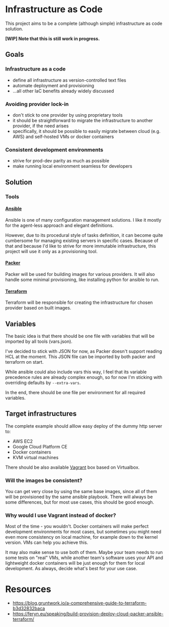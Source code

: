 # Infrastructure as Code

This project aims to be a complete (although simple) infrastructure as code solution.

**[WIP] Note that this is still work in progress.**

## Goals

### Infrastructure as a code

* define all infrastructure as version-controlled text files
* automate deployment and provisioning
* ...all other IaC benefits already widely discussed

### Avoiding provider lock-in

* don't stick to one provider by using proprietary tools
* it should be straightforward to migrate the infrastructure to another provider, if the need arises
* specifically, it should be possible to easily migrate between cloud (e.g. AWS) and self-hosted VMs or docker containers

### Consistent development environments

* strive for prod-dev parity as much as possible
* make running local environment seamless for developers

## Solution

### Tools

#### [Ansible](https://ansible.com)

Ansible is one of many configuration management solutions. I like it mostly for the agent-less approach and elegant definitions.

However, due to its procedural style of tasks definition, it can become quite cumbersome for managing existing servers in specific cases.
Because of that and because I'd like to strive for more immutable infrastructure, this project will use it only as a provisioning tool.

#### [Packer](https://packer.io)

Packer will be used for building images for various providers. It will also handle some minimal provisioning, like installing python for ansible to run.

#### [Terraform](https://terraform.io)

Terraform will be responsible for creating the infrastructure for chosen provider based on built images.

## Variables

The basic idea is that there should be one file with variables that will be imported by all tools (vars.json).

I've decided to stick with JSON for now, as Packer doesn't support reading HCL at the moment. This JSON file can be imported by both packer and terraform on start.

While ansible could also include vars this way, I feel that its variable precedence rules are already complex enough, so for now I'm sticking with overriding defaults by `--extra-vars`.

In the end, there should be one file per environment for all required variables.

## Target infrastructures

The complete example should alllow easy deploy of the dummy http server to:

* AWS EC2
* Google Cloud Platform CE
* Docker containers
* KVM virtual machines

There should be also available [Vagrant](https://vagrantup.com/) box based on Virtualbox.

### Will the images be consistent?

You can get very close by using the same base images, since all of them will be provisioned by the same ansible playbook. There will always be some differences, but for most use cases, this should be good enough.

### Why would I use Vagrant instead of docker?

Most of the time - you wouldn't. Docker containers will make perfect development environments for most cases, but sometimes you might need even more consistency on local machine, for example down to the kernel version. VMs can help you achieve this.

It may also make sense to use both of them. Maybe your team needs to run some tests on "real" VMs, while another team's software uses your API and lightweight docker containers will be just enough for them for local development. As always, decide what's best for your use case.

# Resources

* https://blog.gruntwork.io/a-comprehensive-guide-to-terraform-b3d32832baca
* https://feryn.eu/speaking/build-provision-deploy-cloud-packer-ansible-terraform/

